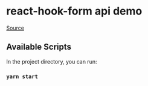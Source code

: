 # react-hook-form api demo

[Source](https://www.youtube.com/watch?v=JFIpCoajYkA)

## Available Scripts

In the project directory, you can run:

### `yarn start`